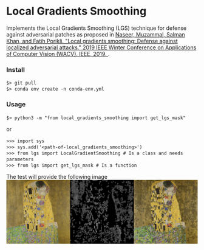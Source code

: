 # Local Gradients Smoothing
Implements the Local Gradients Smoothing (LGS) technique for defense against adversarial patches as proposed in 
[Naseer, Muzammal, Salman Khan, and Fatih Porikli. "Local gradients smoothing: Defense against localized adversarial attacks." 2019 IEEE Winter Conference on Applications of Computer Vision (WACV). IEEE, 2019.
](https://ieeexplore.ieee.org/iel7/8642793/8658235/08658401.pdf).

### Install 
```
$> git pull 
$> conda env create -n conda-env.yml 
```

### Usage
```
$> python3 -m "from local_gradients_smoothing import get_lgs_mask"
```
or 
```angular2html
>>> import sys
>>> sys.add('<path-of-local_gradients_smoothing>')
>>> from lgs import LocalGradientSmoothing # Is a class and needs parameters
>>> from lgs import get_lgs_mask # Is a function
```
The test will provide the following image
![](example_result.jpg)